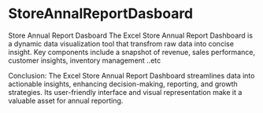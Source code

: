 # StoreAnnalReportDasboard
Store Annual Report Dasboard
The Excel Store Annual Report Dashboard is a dynamic data visualization tool that transfrom raw data into concise insight.
Key components include a snapshot of revenue, sales performance, customer insights, inventory management ..etc

Conclusion: The Excel Store Annual Report Dashboard streamlines data into actionable insights, enhancing decision-making, reporting, and growth strategies. Its user-friendly interface and visual representation make it a valuable asset for annual reporting.
